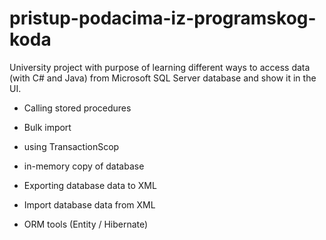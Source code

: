 
# pristup-podacima-iz-programskog-koda

University project with purpose of learning different ways to access data (with C# and Java) from Microsoft SQL Server database and show it in the UI.

- Calling stored procedures

- Bulk import

- using TransactionScop

- in-memory copy of database

- Exporting database data to XML

- Import database data from XML

- ORM tools (Entity / Hibernate)
